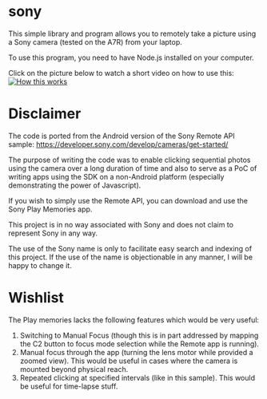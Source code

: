 sony
====

This simple library and program allows you to remotely take a picture using a Sony camera (tested on the A7R) from your laptop.

To use this program, you need to have Node.js installed on your computer.

Click on the picture below to watch a short video on how to use this:
[![How this works](http://img.youtube.com/vi/HKjiKA-p6a0/0.jpg)](http://www.youtube.com/watch?v=HKjiKA-p6a0)

Disclaimer
==========

The code is ported from the Android version of the Sony Remote API sample:
https://developer.sony.com/develop/cameras/get-started/

The purpose of writing the code was to enable clicking sequential photos using the camera over a long duration of time and also to serve as a PoC of writing apps using the SDK on a non-Android platform (especially demonstrating the power of Javascript).

If you wish to simply use the Remote API, you can download and use the Sony Play Memories app.

This project is in no way associated with Sony and does not claim to represent Sony in any way.

The use of the Sony name is only to facilitate easy search and indexing of this project. If the use of the name is objectionable in any manner, I will be happy to change it.

Wishlist
========
The Play memories lacks the following features which would be very useful:

1. Switching to Manual Focus (though this is in part addressed by mapping the C2 button to focus mode selection while the Remote app is running).
2. Manual focus through the app (turning the lens motor while provided a zoomed view). This would be useful in cases where the camera is mounted beyond physical reach.
3. Repeated clicking at specified intervals (like in this sample). This would be useful for time-lapse stuff.